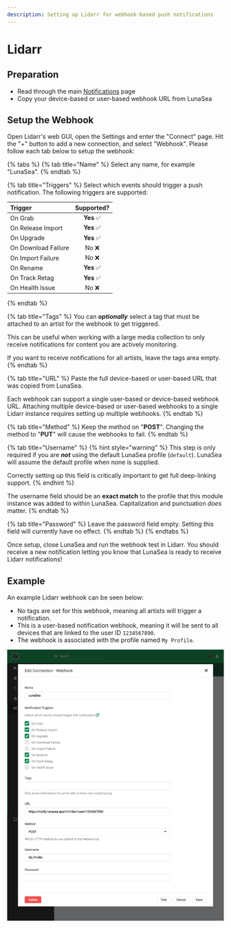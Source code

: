 ```yaml
---
description: Setting up Lidarr for webhook-based push notifications
---
```


# Lidarr

## Preparation

* Read through the main [Notifications](./) page
* Copy your device-based or user-based webhook URL from LunaSea

## Setup the Webhook

Open Lidarr's web GUI, open the Settings and enter the "Connect" page. Hit the "+" button to add a new connection, and select "Webhook". Please follow each tab below to setup the webhook:

{% tabs %}
{% tab title="Name" %}
Select any name, for example "LunaSea".
{% endtab %}

{% tab title="Triggers" %}
Select which events should trigger a push notification. The following triggers are supported:

| Trigger | Supported? |
| :--- | :---: |
| On Grab | **Yes**  ✅ |
| On Release Import | **Yes**  ✅ |
| On Upgrade | **Yes**  ✅ |
| On Download Failure |  No  ❌ |
| On Import Failure |  No  ❌ |
| On Rename | **Yes**  ✅ |
| On Track Retag | **Yes**  ✅ |
| On Health Issue |  No  ❌ |
{% endtab %}

{% tab title="Tags" %}
You can _**optionally**_ select a tag that must be attached to an artist for the webhook to get triggered.

This can be useful when working with a large media collection to only receive notifications for content you are actively monitoring.

If you want to receive notifications for all artists, leave the tags area empty.
{% endtab %}

{% tab title="URL" %}
Paste the full device-based or user-based URL that was copied from LunaSea.

Each webhook can support a single user-based or device-based webhook URL. Attaching multiple device-based or user-based webhooks to a single Lidarr instance requires setting up multiple webhooks.
{% endtab %}

{% tab title="Method" %}
Keep the method on "**POST**". Changing the method to "**PUT**" will cause the webhooks to fail.
{% endtab %}

{% tab title="Username" %}
{% hint style="warning" %}
This step is only required if you are _**not**_ using the default LunaSea profile \(`default`\). LunaSea will assume the default profile when none is supplied.

Correctly setting up this field is critically important to get full deep-linking support.
{% endhint %}

The username field should be an **exact match** to the profile that this module instance was added to within LunaSea. Capitalization and punctuation _does_ matter.
{% endtab %}

{% tab title="Password" %}
Leave the password field empty. Setting this field will currently have no effect.
{% endtab %}
{% endtabs %}

Once setup, close LunaSea and run the webhook test in Lidarr. You should receive a new notification letting you know that LunaSea is ready to receive Lidarr notifications!

## Example

An example Lidarr webhook can be seen below:

* No tags are set for this webhook, meaning all artists will trigger a notification.
* This is a user-based notification webhook, meaning it will be sent to all devices that are linked to the user ID `1234567890`.
* The webhook is associated with the profile named `My Profile`.

![](../../.gitbook/assets/lidarr_notification_example.png)



